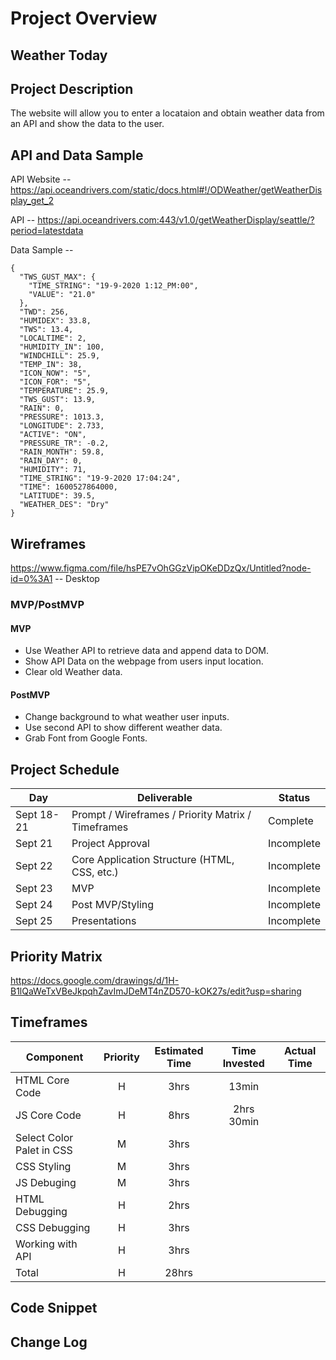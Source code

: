 # Project Overview

## Weather Today

## Project Description

The website will allow you to enter a locataion and obtain weather data from an API and show the data to the user.

## API and Data Sample
API Website --  https://api.oceandrivers.com/static/docs.html#!/ODWeather/getWeatherDisplay_get_2

API -- https://api.oceandrivers.com:443/v1.0/getWeatherDisplay/seattle/?period=latestdata

Data Sample -- 
```
{
  "TWS_GUST_MAX": {
    "TIME_STRING": "19-9-2020 1:12_PM:00",
    "VALUE": "21.0"
  },
  "TWD": 256,
  "HUMIDEX": 33.8,
  "TWS": 13.4,
  "LOCALTIME": 2,
  "HUMIDITY_IN": 100,
  "WINDCHILL": 25.9,
  "TEMP_IN": 38,
  "ICON_NOW": "5",
  "ICON_FOR": "5",
  "TEMPERATURE": 25.9,
  "TWS_GUST": 13.9,
  "RAIN": 0,
  "PRESSURE": 1013.3,
  "LONGITUDE": 2.733,
  "ACTIVE": "ON",
  "PRESSURE_TR": -0.2,
  "RAIN_MONTH": 59.8,
  "RAIN_DAY": 0,
  "HUMIDITY": 71,
  "TIME_STRING": "19-9-2020 17:04:24",
  "TIME": 1600527864000,
  "LATITUDE": 39.5,
  "WEATHER_DES": "Dry"
}
```

## Wireframes

https://www.figma.com/file/hsPE7vOhGGzVipOKeDDzQx/Untitled?node-id=0%3A1 -- Desktop

### MVP/PostMVP

#### MVP 

- Use Weather API to retrieve data and append data to DOM.
- Show API Data on the webpage from users input location.
- Clear old Weather data.

#### PostMVP  

- Change background to what weather user inputs.
- Use second API to show different weather data.
- Grab Font from Google Fonts.


## Project Schedule

|  Day | Deliverable | Status
|---|---| ---|
|Sept 18-21| Prompt / Wireframes / Priority Matrix / Timeframes | Complete
|Sept 21| Project Approval | Incomplete
|Sept 22| Core Application Structure (HTML, CSS, etc.) | Incomplete
|Sept 23| MVP | Incomplete
|Sept 24| Post MVP/Styling | Incomplete
|Sept 25| Presentations | Incomplete

## Priority Matrix

https://docs.google.com/drawings/d/1H-B1lQaWeTxVBeJkpqhZavImJDeMT4nZD570-kOK27s/edit?usp=sharing

## Timeframes

| Component | Priority | Estimated Time | Time Invested | Actual Time |
| --- | :---: |  :---: | :---: | :---: |
| HTML Core Code | H | 3hrs| 13min |  |
| JS Core Code | H | 8hrs| 2hrs 30min |  |
| Select Color Palet in CSS | M | 3hrs|  |  |
| CSS Styling | M | 3hrs|  |  |
| JS Debuging | M | 3hrs|  |  |
| HTML Debugging | H | 2hrs|  |  |
| CSS Debugging | H | 3hrs|  |  |
| Working with API | H | 3hrs| |  |
| Total | H | 28hrs|  |  |

## Code Snippet


## Change Log
